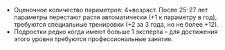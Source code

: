 - Оценочное количество параметров: 4+возраст. После 25-27 лет параметры перестают расти автоматически (+1 к параметру в год), требуются специальные тренировки (+2 за 3 года, но не более +12).
- Подростки редко когда имеют больше 1 эксперта – для достижения этого уровня требуются профессиональные занятия.
